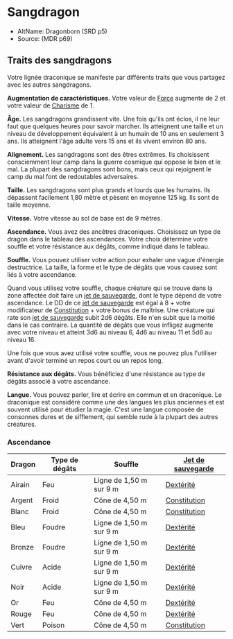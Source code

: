 
<Items>

# Sangdragon

- AltName: <AltName>Dragonborn (SRD p5)</AltName>
- Source: <Source>(MDR p69)</Source>

## Traits des sangdragons

Votre lignée draconique se manifeste par différents traits que vous partagez avec les autres sangdragons.

**Augmentation de caractéristiques.** Votre valeur de [Force] augmente de 2 et votre valeur de [Charisme] de 1.

**Âge.** Les sangdragons grandissent vite. Une fois qu'ils ont éclos, il ne leur faut que quelques heures pour savoir marcher. Ils atteignent une taille et un niveau de développement équivalent à un humain de 10 ans en seulement 3 ans. Ils atteignent l'âge adulte vers 15 ans et ils vivent environ 80 ans.

**Alignement.** Les sangdragons sont des êtres extrêmes. Ils choisissent consciemment leur camp dans la guerre cosmique qui oppose le bien et le mal. La plupart des sangdragons sont bons, mais ceux qui rejoignent le camp du mal font de redoutables adversaires.

**Taille.** Les sangdragons sont plus grands et lourds que les humains. Ils dépassent facilement 1,80 mètre et pèsent en moyenne 125 kg. Ils sont de taille moyenne.

**Vitesse.** Votre vitesse au sol de base est de 9 mètres.

**Ascendance.** Vous avez des ancêtres draconiques. Choisissez un type de dragon dans le tableau des ascendances. Votre choix détermine votre souffle et votre résistance aux dégâts, comme indiqué dans le tableau.

**Souffle.** Vous pouvez utiliser votre action pour exhaler une vague d'énergie destructrice. La taille, la forme et le type de dégâts que vous causez sont liés à votre ascendance.

Quand vous utilisez votre souffle, chaque créature qui se trouve dans la zone affectée doit faire un [jet de sauvegarde], dont le type dépend de votre ascendance. Le DD de ce [jet de sauvegarde] est égal à 8 + votre modificateur de [Constitution] + votre bonus de maîtrise. Une créature qui rate son [jet de sauvegarde] subit 2d6 dégâts. Elle n'en subit que la moitié dans le cas contraire. La quantité de dégâts que vous infligez augmente avec votre niveau et atteint 3d6 au niveau 6, 4d6 au niveau 11 et 5d6 au niveau 16.

Une fois que vous avez utilisé votre souffle, vous ne pouvez plus l'utiliser avant d'avoir terminé un repos court ou un repos long.

**Résistance aux dégâts.** Vous bénéficiez d'une résistance au type de dégâts associé à votre ascendance.

**Langue.** Vous pouvez parler, lire et écrire en commun et en draconique. Le draconique est considéré comme une des langues les plus anciennes et est souvent utilisé pour étudier la magie. C'est une langue composée de consonnes dures et de sifflement, qui semble rude à la plupart des autres créatures.

</Generic>

<Generic>

### Ascendance 

|Dragon|Type de dégâts|Souffle|[Jet de sauvegarde]|
|---|---|---|---|
|Airain|Feu|Ligne de 1,50 m sur 9 m|[Dextérité]|
|Argent|Froid|Cône de 4,50 m|[Constitution]|
|Blanc|Froid|Cône de 4,50 m|[Constitution]|
|Bleu|Foudre|Ligne de 1,50 m sur 9 m|[Dextérité]|
|Bronze|Foudre|Ligne de 1,50 m sur 9 m|[Dextérité]|
|Cuivre|Acide|Ligne de 1,50 m sur 9 m|[Dextérité]|
|Noir|Acide|Ligne de 1,50 m sur 9 m|[Dextérité]|
|Or|Feu|Cône de 4,50 m|[Dextérité]|
|Rouge|Feu|Cône de 4,50 m|[Dextérité]|
|Vert|Poison|Cône de 4,50 m|[Constitution]|

[Force]: abilities_strength_hd.md
[Dextérité]: abilities_dexterity_hd.md
[Constitution]: abilities_constitution_hd.md
[Intelligence]: abilities_intelligence_hd.md
[Sagesse]: abilities_wisdom_hd.md
[Charisme]: abilities_charisma_hd.md
[jet de sauvegarde]: abilities_hd.md#jets-de-sauvegarde
[jets de sauvegarde]: abilities_hd.md#jets-de-sauvegarde



